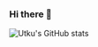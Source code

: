 ### Hi there 👋

![Utku's GitHub stats](https://github-readme-stats.vercel.app/api?username=utkusen&show_icons=true&theme=dracula&count_private=true#gh-dark-mode-only)

